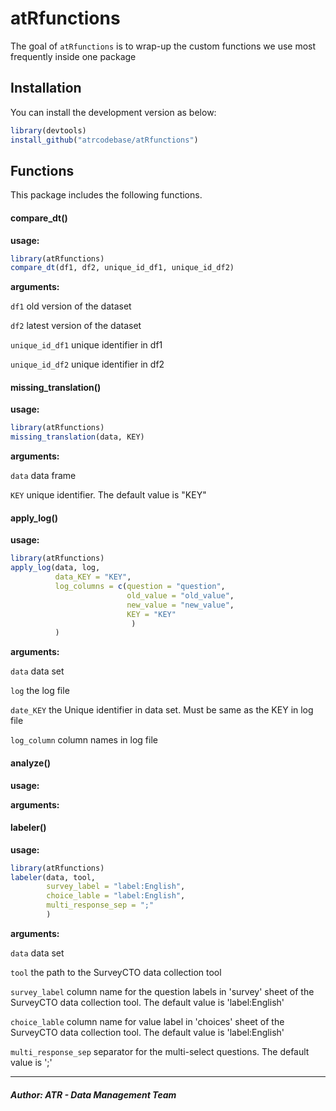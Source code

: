 
# atRfunctions

<!-- badges: start -->
<!-- badges: end -->

The goal of `atRfunctions` is to wrap-up the custom functions we use most frequently inside one package

## Installation

You can install the development version as below:

``` r
library(devtools)
install_github("atrcodebase/atRfunctions")
```

## Functions
This package includes the following functions.

#### compare_dt()

**usage:**

```r
library(atRfunctions)
compare_dt(df1, df2, unique_id_df1, unique_id_df2)
```

**arguments:**

  `df1` old version of the dataset

  `df2` latest version of the dataset

  `unique_id_df1` unique identifier in df1

  `unique_id_df2` unique identifier in df2


#### missing_translation()

**usage:**

```r
library(atRfunctions)
missing_translation(data, KEY)
```

**arguments:**

  `data` data frame
  
  `KEY` unique identifier. The default value is "KEY"


#### apply_log()

**usage:**

```r
library(atRfunctions)
apply_log(data, log,
          data_KEY = "KEY",
          log_columns = c(question = "question",
                          old_value = "old_value",
                          new_value = "new_value",
                          KEY = "KEY"
                           )
          )
```

**arguments:**

  `data` data set

  `log`	the log file

  `date_KEY` the Unique identifier in data set. Must be same as the KEY in log file

  `log_column` column names in log file
  
#### analyze()

**usage:**

**arguments:**

#### labeler()

**usage:**

```r
library(atRfunctions)
labeler(data, tool,
        survey_label = "label:English",
        choice_lable = "label:English",
        multi_response_sep = ";"
        )
```

**arguments:**

  `data` data set

  `tool` the path to the SurveyCTO data collection tool

  `survey_label` column name for the question labels in 'survey' sheet of the SurveyCTO data collection tool. The default value is 'label:English'

  `choice_lable` column name for value label in 'choices' sheet of the SurveyCTO data collection tool. The default value is 'label:English'

  `multi_response_sep` separator for the multi-select questions. The default value is ';'

***
##### Author: ATR - Data Management Team
